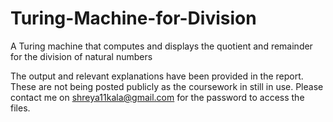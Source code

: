 # Turing-Machine-for-Division
A Turing machine that computes and displays the quotient and remainder for the division of natural numbers

The output and relevant explanations have been provided in the report. These are not being posted publicly as the coursework in still in use. Please contact me on shreya11kala@gmail.com for the password to access the files.
